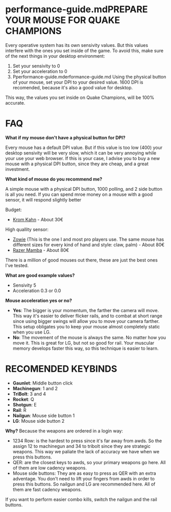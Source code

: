 performance-guide.mdPREPARE YOUR MOUSE FOR QUAKE CHAMPIONS
=======================================
Every operative system has its own sensivity values. But this values interfere with the ones you set inside of the game. To avoid this, make sure of the next things in your desktop environment:

1) Set your sensivity to 0
2) Set your acceleration to 0
3) Pperformance-guide.mderformance-guide.md Using the physical button of your mouse, set your DPI to your desired value. 1600 DPI is recomended, because it's also a good value for desktop.

This way, the values you set inside on Quake Champions, will be 100% accurate.

FAQ
========================================

**What if my mouse don't have a physical button for DPI?**

Every mouse has a default DPI value. But if this value is too low (400) your desktop sensivity will be very slow, which it can be very annoying while your use your web browser. If this is your case, I advise you to buy a new mouse with a physical DPI button, since they are cheap, and a great investment.

**What kind of mouse do you recommend me?**

A simple mouse with a physical DPI button, 1000 polling, and 2 side button is all you need. If you can spend mroe money on a mouse with a good sensor, it will respond slightly better 

Budget:

* [Krom Kahn](https://www.kromgaming.com/ratones/kahn) - About 30€

High quallity sensor:

* [Zowie](zowie.benq.com) (This is the one I and most pro players use. The same mouse has different sizes for every kind of hand and style: claw, palm) - About 80€
* [Razer Mamba](https://www2.razer.com/es-es/gaming-mice/razer-mamba) - About 80€

There is a million of good mouses out there, these are just the best ones I've tested.


**What are good example values?**

* Sensivity 5
* Acceleration 0.3 or 0.0

**Mouse acceleration yes or no?**

* **Yes**: The bigger is your momentum, the farther the camera will move. This way it's easier to deliver flicker rails, and to combat at short range since using bigger swings will allow you to move your camera farther. This setup obligates you to keep your mouse almost completely static when you use LG.
* **No**: The movement of the mouse is always the same. No matter how you move it. This is great for LG, but not so good for rail. Your muscular memory develops faster this way, so this technique is easier to learn.

RECOMENDED KEYBINDS
========================================

* **Gaunlet**: Middle button click
* **Machinegun**: 1 and 2
* **TriBolt**: 3 and 4
* **Rocket**: Q
* **Shotgun**: E
* **Rail**: R
* **Nailgun**: Mouse side button 1
* **LG**: Mouse side button 2

**Why?**
Because the weapons are ordered in a login way:

* 1234 Row: is the hardest to press since it's far away from awds. So the assign 12 to machinegun and 34 to tribolt since they are strategic weapons. This way we paliate the lack of accuracy we have when we press this buttons.
* QER: are the closest keys to awds, so your primary weapons go here. All of them are low cadency weapons.
* Mouse side buttons: They are as easy to press as QER with an extra adventage. You don't need to lift your fingers from awds in order to press this buttons. So nailgun and LG are recommended here. All of them are fast cadency weapons.

If you want to perform easier combo kills, switch the nailgun and the rail buttons.
